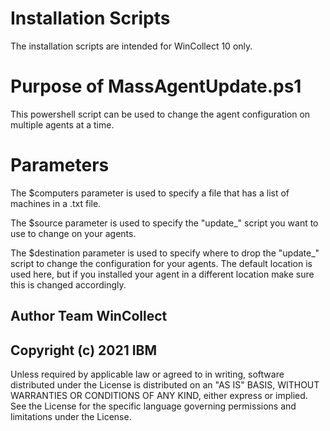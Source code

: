 # Installation Scripts

The installation scripts are intended for WinCollect 10 only.

# Purpose of MassAgentUpdate.ps1

This powershell script can be used to change the agent configuration on multiple agents at a time.

# Parameters

The $computers parameter is used to specify a file that has a list of machines in a .txt file.

The $source parameter is used to specify the "update_" script you want to use to change on your agents.

The $destination parameter is used to specify where to drop the "update_" script to change the configuration for your agents.  The default location is used here, but if you installed your agent in a different location make sure this is changed accordingly.

## Author  Team WinCollect

## Copyright (c) 2021 IBM  
Unless required by applicable law or agreed to in writing, software distributed under the License is distributed on an "AS IS" BASIS, WITHOUT WARRANTIES OR CONDITIONS OF ANY KIND, either express or implied. See the License for the specific language governing permissions and limitations under the License.